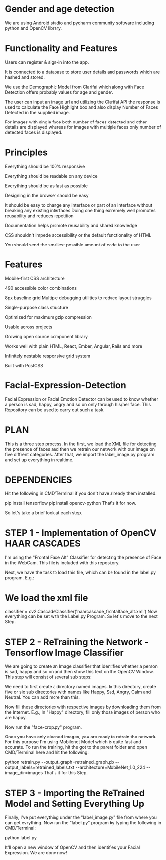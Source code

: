 # Gender and age detection
We are using Android studio and pycharm community software including python and OpenCV library.

# Functionality and Features

Users can register & sign-in into the app.

It is connected to a database to store user details and passwords which are hashed and stored.

We use the Demographic Model from Clarifai which along with Face Detection offers probably values for age and gender.

The user can input an image url and utilizing the Clarifai API the response is used to calculate the Face Highlight box and also display Number of Faces Detected in the supplied image.

For images with single face both number of faces detected and other details are displayed whereas for images with multiple faces only number of detected faces is displayed.

# Principles
Everything should be 100% responsive

Everything should be readable on any device

Everything should be as fast as possible

Designing in the browser should be easy

It should be easy to change any interface or part of an interface without breaking any existing interfaces
Doing one thing extremely well promotes reusability and reduces repetition

Documentation helps promote reusability and shared knowledge

CSS shouldn't impede accessibility or the default functionality of HTML

You should send the smallest possible amount of code to the user

# Features
Mobile-first CSS architecture

490 accessible color combinations

8px baseline grid
Multiple debugging utilities to reduce layout struggles

Single-purpose class structure

Optimized for maximum gzip compression

Usable across projects

Growing open source component library

Works well with plain HTML, React, Ember, Angular, Rails and more

Infinitely nestable responsive grid system

Built with PostCSS

# Facial-Expression-Detection
Facial Expression or Facial Emotion Detector can be used to know whether a person is sad, happy, angry and so on only through his/her face. This Repository can be used to carry out such a task.

# PLAN

This is a three step process. In the first, we load the XML file for detecting the presence of faces and then we retrain our network with our image on five diffrent categories. After that, we import the label_image.py program and set up everything in realtime.

# DEPENDENCIES

Hit the following in CMD/Terminal if you don't have already them installed:

pip install tensorflow
pip install opencv-python
That's it for now.

So let's take a brief look at each step.

# STEP 1 - Implementation of OpenCV HAAR CASCADES

I'm using the "Frontal Face Alt" Classifier for detecting the presence of Face in the WebCam. This file is included with this repository.

Next, we have the task to load this file, which can be found in the label.py program. E.g.:

# We load the xml file
classifier = cv2.CascadeClassifier('haarcascade_frontalface_alt.xml')
Now everything can be set with the Label.py Program. So let's move to the next Step.

# STEP 2 - ReTraining the Network - Tensorflow Image Classifier

We are going to create an Image classifier that identifies whether a person is sad, happy and so on and then show this text on the OpenCV Window. This step will consist of several sub steps:

We need to first create a directory named images. In this directory, create five or six sub directories with names like Happy, Sad, Angry, Calm and Neutral. You can add more than this.

Now fill these directories with respective images by downloading them from the Internet. E.g., In "Happy" directory, fill only those images of person who are happy.

Now run the "face-crop.py" program.

Once you have only cleaned images, you are ready to retrain the network. For this purpose I'm using Mobilenet Model which is quite fast and accurate. To run the training, hit the got to the parent folder and open CMD/Terminal here and hit the following:


python retrain.py --output_graph=retrained_graph.pb --output_labels=retrained_labels.txt --architecture=MobileNet_1.0_224 --image_dir=images
That's it for this Step.


# STEP 3 - Importing the ReTrained Model and Setting Everything Up

Finally, I've put everything under the "label_image.py" file from where you can get evrything. Now run the "label.py" program by typing the following in CMD/Terminal:

 python label.py

It'll open a new window of OpenCV and then identifies your Facial Expression. We are done now!
